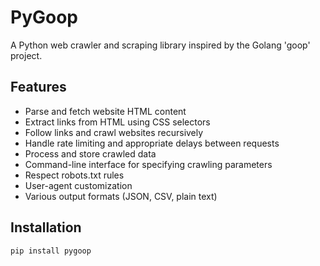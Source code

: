 # PyGoop

A Python web crawler and scraping library inspired by the Golang 'goop' project.

## Features

- Parse and fetch website HTML content
- Extract links from HTML using CSS selectors
- Follow links and crawl websites recursively
- Handle rate limiting and appropriate delays between requests
- Process and store crawled data
- Command-line interface for specifying crawling parameters
- Respect robots.txt rules
- User-agent customization
- Various output formats (JSON, CSV, plain text)

## Installation

```bash
pip install pygoop

